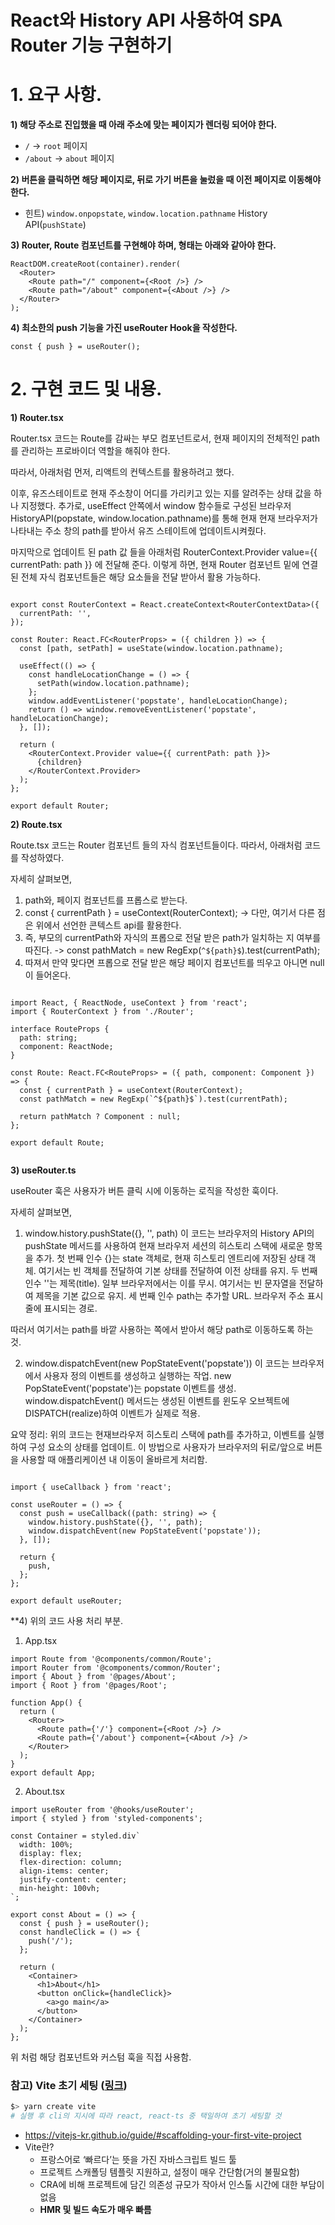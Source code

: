 # React와 History API 사용하여 SPA Router 기능 구현하기

# 1. 요구 사항. 
**1) 해당 주소로 진입했을 때 아래 주소에 맞는 페이지가 렌더링 되어야 한다.**

- `/` → `root` 페이지
- `/about` → `about` 페이지

**2) 버튼을 클릭하면 해당 페이지로, 뒤로 가기 버튼을 눌렀을 때 이전 페이지로 이동해야 한다.**

- 힌트) `window.onpopstate`, `window.location.pathname` History API(`pushState`)

**3) Router, Route 컴포넌트를 구현해야 하며, 형태는 아래와 같아야 한다.**

```tsx
ReactDOM.createRoot(container).render(
  <Router>
    <Route path="/" component={<Root />} />
    <Route path="/about" component={<About />} />
  </Router>
);
```

**4) 최소한의 push 기능을 가진 useRouter Hook을 작성한다.**
```tsx
const { push } = useRouter();
```


# 2. 구현 코드 및 내용.
**1) Router.tsx**

Router.tsx 코드는 Route를 감싸는 부모 컴포넌트로서, 현재 페이지의 전체적인 path를 관리하는 프로바이더 역할을 해줘야 한다.

따라서, 아래처럼 먼저, 리액트의 컨텍스트를 활용하려고 했다.  

이후, 유즈스테이트로 현재 주소창이 어디를 가리키고 있는 지를 알려주는 상태 값을 하나 지정했다. 
추가로, useEffect 안쪽에서 window 함수들로 구성된 브라우저 HistoryAPI(popstate, window.location.pathname)를 통해 현재 현재 브라우저가 나타내는 주소 창의 
path를 받아서 유즈 스테이트에 업데이트시켜줬다.

마지막으로 업데이트 된 path 값 들을 아래처럼 RouterContext.Provider value={{ currentPath: path }} 에 전달해 준다. 
이렇게 하면, 현재 Router 컴포넌트 밑에 연결된 전체 자식 컴포넌트들은 해당 요소들을 전달 받아서 활용 가능하다. 

```tsx

export const RouterContext = React.createContext<RouterContextData>({
  currentPath: '',
});

const Router: React.FC<RouterProps> = ({ children }) => {
  const [path, setPath] = useState(window.location.pathname);

  useEffect(() => {
    const handleLocationChange = () => {
      setPath(window.location.pathname);
    };
    window.addEventListener('popstate', handleLocationChange);
    return () => window.removeEventListener('popstate', handleLocationChange);
  }, []);

  return (
    <RouterContext.Provider value={{ currentPath: path }}>
      {children}
    </RouterContext.Provider>
  );
};

export default Router;

```

**2) Route.tsx**

Route.tsx 코드는 Router 컴포넌트 들의 자식 컴포넌트들이다.
따라서, 아래처럼 코드를 작성하였다. 

자세히 살펴보면, 

1. path와, 페이지 컴포넌트를 프롭스로 받는다.
2. const { currentPath } = useContext(RouterContext); -> 다만, 여기서 다른 점은 위에서 선언한 콘텍스트 api를 활용한다.
3. 즉, 부모의 currentPath와 자식의 프롭으로 전달 받은 path가 일치하는 지 여부를 따진다. ->  const pathMatch = new RegExp(`^${path}$`).test(currentPath);
4. 따져서 만약 맞다면 프롭으로 전달 받은 해당 페이지 컴포넌트를 띄우고 아니면 null이 들어온다. 


```tsx

import React, { ReactNode, useContext } from 'react';
import { RouterContext } from './Router';

interface RouteProps {
  path: string;
  component: ReactNode;
}

const Route: React.FC<RouteProps> = ({ path, component: Component }) => {
  const { currentPath } = useContext(RouterContext);
  const pathMatch = new RegExp(`^${path}$`).test(currentPath);

  return pathMatch ? Component : null;
};

export default Route;


```

**3) useRouter.ts**

useRouter 훅은 사용자가 버튼 클릭 시에 이동하는 로직을 작성한 훅이다. 

자세히 살펴보면, 

1) window.history.pushState({}, '', path)
이 코드는 브라우저의 History API의 pushState 메서드를 사용하여 현재 브라우저 세션의 히스토리 스택에 새로운 항목을 추가.
첫 번째 인수 {}는 state 객체로, 현재 히스토리 엔트리에 저장된 상태 객체. 여기서는 빈 객체를 전달하여 기본 상태를 전달하여 이전 상태를 유지.
두 번째 인수 ''는 제목(title). 일부 브라우저에서는 이를 무시. 여기서는 빈 문자열을 전달하여 제목을 기본 값으로 유지.
세 번째 인수 path는 추가할 URL. 브라우저 주소 표시줄에 표시되는 경로.

따러서 여기서는 path를 바깥 사용하는 쪽에서 받아서 해당 path로 이동하도록 하는 것.

2) window.dispatchEvent(new PopStateEvent('popstate'))
이 코드는 브라우저에서 사용자 정의 이벤트를 생성하고 실행하는 작업. new PopStateEvent('popstate')는 popstate 이벤트를 생성.
window.dispatchEvent() 메서드는 생성된 이벤트를 윈도우 오브젝트에 DISPATCH(realize)하여 이벤트가 실제로 적용.


요약 정리: 
위의 코드는 현재브라우저 히스토리 스택에 path를 추가하고, 이벤트를 실행하여 구성 요소의 상태를 업데이트. 
이 방법으로 사용자가 브라우저의 뒤로/앞으로 버튼을 사용할 때 애플리케이션 내 이동이 올바르게 처리함.


```tsx

import { useCallback } from 'react';

const useRouter = () => {
  const push = useCallback((path: string) => {
    window.history.pushState({}, '', path);
    window.dispatchEvent(new PopStateEvent('popstate'));
  }, []);

  return {
    push,
  };
};

export default useRouter;

```

**4) 위의 코드 사용 처리 부분. 
1) App.tsx
```tsx
import Route from '@components/common/Route';
import Router from '@components/common/Router';
import { About } from '@pages/About';
import { Root } from '@pages/Root';

function App() {
  return (
    <Router>
      <Route path={'/'} component={<Root />} />
      <Route path={'/about'} component={<About />} />
    </Router>
  );
}
export default App;
```



2) About.tsx

```tsx
import useRouter from '@hooks/useRouter';
import { styled } from 'styled-components';

const Container = styled.div`
  width: 100%;
  display: flex;
  flex-direction: column;
  align-items: center;
  justify-content: center;
  min-height: 100vh;
`;

export const About = () => {
  const { push } = useRouter();
  const handleClick = () => {
    push('/');
  };

  return (
    <Container>
      <h1>About</h1>
      <button onClick={handleClick}>
        <a>go main</a>
      </button>
    </Container>
  );
};
```

위 처럼 해당 컴포넌트와 커스텀 훅을 직접 사용함. 



### 참고) **Vite 초기 세팅 ([링크](https://vitejs-kr.github.io/guide/#scaffolding-your-first-vite-project))**

```bash
$> yarn create vite
# 실행 후 cli의 지시에 따라 react, react-ts 중 택일하여 초기 세팅할 것
```

- https://vitejs-kr.github.io/guide/#scaffolding-your-first-vite-project
- Vite란?
    - 프랑스어로 ‘빠르다’는 뜻을 가진 자바스크립트 빌드 툴
    - 프로젝트 스캐폴딩 템플릿 지원하고, 설정이 매우 간단함(거의 불필요함)
    - CRA에 비해 프로젝트에 담긴 의존성 규모가 작아서 인스톨 시간에 대한 부담이 없음
    - **HMR 및 빌드 속도가 매우 빠름**
